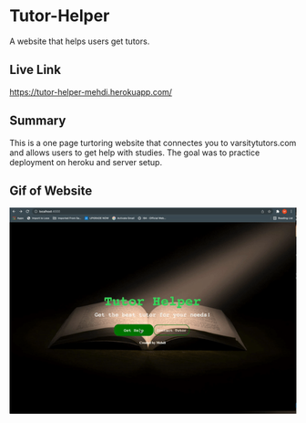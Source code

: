 # Tutor-Helper
A website that helps users get tutors.

## Live Link
https://tutor-helper-mehdi.herokuapp.com/

## Summary
This is a one page turtoring website that connectes you to varsitytutors.com and allows users to get help with studies. The goal was to practice deployment on heroku and server setup. 

## Gif of Website
![gif](./public/gif.gif)